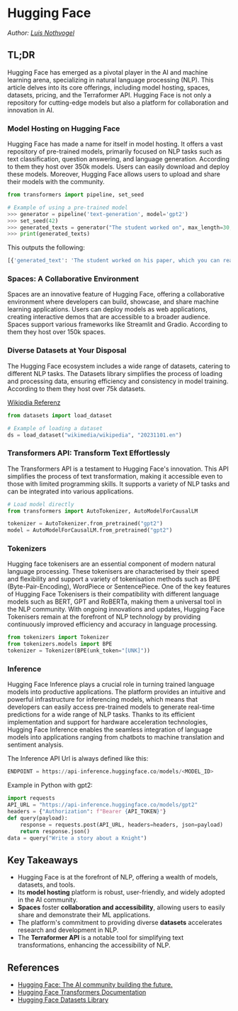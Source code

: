 # Hugging Face

_Author: [Luis Nothvogel](mailto:luis.nothvogel@htwg-konstanz.de)_  
  
## TL;DR  
  
Hugging Face has emerged as a pivotal player in the AI and machine learning arena, specializing in natural language processing (NLP). This article delves into its core offerings, including model hosting, spaces, datasets, pricing, and the Terraformer API. Hugging Face is not only a repository for cutting-edge models but also a platform for collaboration and innovation in AI.  

### Model Hosting on Hugging Face

Hugging Face has made a name for itself in model hosting. It offers a vast repository of pre-trained models, primarily focused on NLP tasks such as text classification, question answering, and language generation. According to them they host over 350k models. Users can easily download and deploy these models. Moreover, Hugging Face allows users to upload and share their models with the community.

```python
from transformers import pipeline, set_seed

# Example of using a pre-trained model
>>> generator = pipeline('text-generation', model='gpt2')  
>>> set_seed(42)  
>>> generated_texts = generator("The student worked on", max_length=30, num_return_sequences=2)  
>>> print(generated_texts)
```

This outputs the following:
```python
[{'generated_text': 'The student worked on his paper, which you can read about here. You can get an ebook with that part, or an audiobook with some of'}, {'generated_text': 'The student worked on this particular task by making the same basic task in his head again and again, without the help of some external helper, even when'}]
```

### Spaces: A Collaborative Environment

Spaces are an innovative feature of Hugging Face, offering a collaborative environment where developers can build, showcase, and share machine learning applications. Users can deploy models as web applications, creating interactive demos that are accessible to a broader audience. Spaces support various frameworks like Streamlit and Gradio. According to them they host over 150k spaces.

### Diverse Datasets at Your Disposal

The Hugging Face ecosystem includes a wide range of datasets, catering to different NLP tasks. The Datasets library simplifies the process of loading and processing data, ensuring efficiency and consistency in model training. According to them they host over 75k datasets.

[Wikipdia Referenz](https://huggingface.co/datasets/wikimedia/wikipedia)
```python
from datasets import load_dataset

# Example of loading a dataset
ds = load_dataset("wikimedia/wikipedia", "20231101.en")
```


### Transformers API: Transform Text Effortlessly

The Transformers API is a testament to Hugging Face's innovation. This API simplifies the process of text transformation, making it accessible even to those with limited programming skills. It supports a variety of NLP tasks and can be integrated into various applications.

```python
# Load model directly
from transformers import AutoTokenizer, AutoModelForCausalLM

tokenizer = AutoTokenizer.from_pretrained("gpt2")
model = AutoModelForCausalLM.from_pretrained("gpt2")
```

### Tokenizers

Hugging face tokenisers are an essential component of modern natural language processing. These tokenisers are characterised by their speed and flexibility and support a variety of tokenisation methods such as BPE (Byte-Pair-Encoding), WordPiece or SentencePiece. One of the key features of Hugging Face Tokenisers is their compatibility with different language models such as BERT, GPT and RoBERTa, making them a universal tool in the NLP community. With ongoing innovations and updates, Hugging Face Tokenisers remain at the forefront of NLP technology by providing continuously improved efficiency and accuracy in language processing.

```python
from tokenizers import Tokenizer
from tokenizers.models import BPE
tokenizer = Tokenizer(BPE(unk_token="[UNK]"))
```

### Inference

Hugging Face Inference plays a crucial role in turning trained language models into productive applications. The platform provides an intuitive and powerful infrastructure for inferencing models, which means that developers can easily access pre-trained models to generate real-time predictions for a wide range of NLP tasks. Thanks to its efficient implementation and support for hardware acceleration technologies, Hugging Face Inference enables the seamless integration of language models into applications ranging from chatbots to machine translation and sentiment analysis.

The Inference API Url is always defined like this: 
```python
ENDPOINT = https://api-inference.huggingface.co/models/<MODEL_ID>
```

Example in Python with gpt2:
```python
import requests
API_URL = "https://api-inference.huggingface.co/models/gpt2"
headers = {"Authorization": f"Bearer {API_TOKEN}"}
def query(payload):
    response = requests.post(API_URL, headers=headers, json=payload)
    return response.json()
data = query("Write a story about a Knight")
```

## Key Takeaways

- Hugging Face is at the forefront of NLP, offering a wealth of models, datasets, and tools.
- Its **model hosting** platform is robust, user-friendly, and widely adopted in the AI community.
- **Spaces** foster **collaboration and accessibility**, allowing users to easily share and demonstrate their ML applications.
- The platform's commitment to providing diverse **datasets** accelerates research and development in NLP.
- The **Terraformer API** is a notable tool for simplifying text transformations, enhancing the accessibility of NLP.

## References

- [Hugging Face: The AI community building the future.](https://HuggingFace.co/)
- [Hugging Face Transformers Documentation](https://HuggingFace.co/docs/transformers/index)
- [Hugging Face Datasets Library](https://HuggingFace.co/docs/datasets/index)
